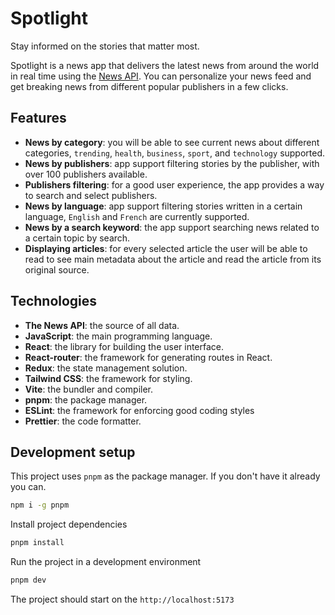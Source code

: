 # Spotlight

Stay informed on the stories that matter most.

Spotlight is a news app that delivers the latest news from around the world in real time using the [News API](https://newsapi.org/). You can personalize your news feed and get breaking news from different popular publishers in a few clicks.

## Features

- **News by category**: you will be able to see current news about different categories, `trending`, `health`, `business`, `sport`, and `technology` supported.
- **News by publishers**: app support filtering stories by the publisher, with over 100 publishers available.
- **Publishers filtering**: for a good user experience, the app provides a way to search and select publishers.
- **News by language**: app support filtering stories written in a certain language, `English` and `French` are currently supported.
- **News by a search keyword**: the app support searching news related to a certain topic by search.
- **Displaying articles**: for every selected article the user will be able to read to see main metadata about the article and read the article from its original source.

## Technologies

- **The News API**: the source of all data.
- **JavaScript**: the main programming language.
- **React**: the library for building the user interface.
- **React-router**: the framework for generating routes in React.
- **Redux**: the state management solution.
- **Tailwind CSS**: the framework for styling.
- **Vite**: the bundler and compiler.
- **pnpm**: the package manager.
- **ESLint**: the framework for enforcing good coding styles
- **Prettier**: the code formatter.

## Development setup

This project uses `pnpm` as the package manager. If you don't have it already you can.

```bash
npm i -g pnpm
```

Install project dependencies

```bash
pnpm install
```

Run the project in a development environment

```bash
pnpm dev
```

The project should start on the `http://localhost:5173`
